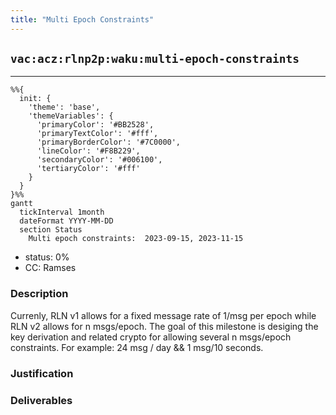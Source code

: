 ```yaml
---
title: "Multi Epoch Constraints"
---
```

## `vac:acz:rlnp2p:waku:multi-epoch-constraints`
---

```mermaid
%%{ 
  init: { 
    'theme': 'base', 
    'themeVariables': { 
      'primaryColor': '#BB2528', 
      'primaryTextColor': '#fff', 
      'primaryBorderColor': '#7C0000', 
      'lineColor': '#F8B229', 
      'secondaryColor': '#006100', 
      'tertiaryColor': '#fff' 
    } 
  } 
}%%
gantt
  tickInterval 1month
  dateFormat YYYY-MM-DD 
  section Status
    Multi epoch constraints:  2023-09-15, 2023-11-15
```

- status: 0%
- CC: Ramses

### Description

Currenly, RLN v1 allows for a fixed message rate of 1/msg per epoch while RLN v2 allows for n msgs/epoch.
The goal of this milestone is desiging the key derivation and related crypto for allowing several n msgs/epoch constraints.
For example: 24 msg / day && 1 msg/10 seconds.

### Justification


### Deliverables



